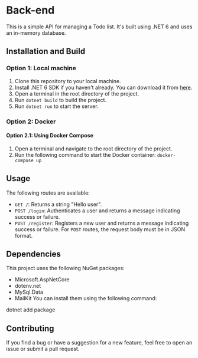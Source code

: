 ﻿# Back-end

This is a simple API for managing a Todo list. It's built using .NET 6 and uses an in-memory database.

## Installation and Build

### Option 1: Local machine

1. Clone this repository to your local machine.
2. Install .NET 6 SDK if you haven't already. You can download it from [here](https://dotnet.microsoft.com/download/dotnet/6.0).
3. Open a terminal in the root directory of the project.
4. Run `dotnet build` to build the project.
5. Run `dotnet run` to start the server.

### Option 2: Docker

#### Option 2.1: Using Docker Compose

1. Open a terminal and navigate to the root directory of the project.
2. Run the following command to start the Docker container: `docker-compose up`

## Usage

The following routes are available:

- `GET /`: Returns a string "Hello user".
- `POST /login`: Authenticates a user and returns a message indicating success or failure.
- `POST /register`: Registers a new user and returns a message indicating success or failure.
For `POST` routes, the request body must be in JSON format.

## Dependencies

This project uses the following NuGet packages:
- Microsoft.AspNetCore
- dotenv.net
- MySql.Data
- MailKit
You can install them using the following command:

dotnet add package <package-name>

## Contributing

If you find a bug or have a suggestion for a new feature, feel free to open an issue or submit a pull request.
